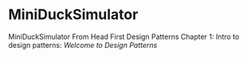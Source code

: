 # MiniDuckSimulator
MiniDuckSimulator 
From Head First Design Patterns
Chapter 1: Intro to design patterns: *Welcome to Design Patterns*
